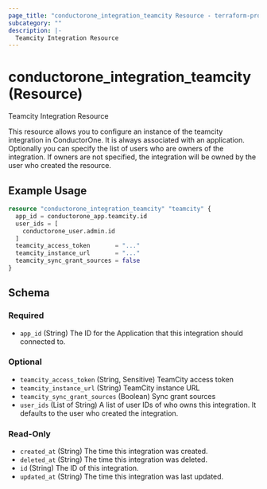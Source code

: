 ```yaml
---
page_title: "conductorone_integration_teamcity Resource - terraform-provider-conductorone"
subcategory: ""
description: |-
  Teamcity Integration Resource
---
```


# conductorone_integration_teamcity (Resource)

Teamcity Integration Resource

This resource allows you to configure an instance of the teamcity integration in ConductorOne.
It is always associated with an application. Optionally you can specify the list of users who are owners of the integration.
If owners are not specified, the integration will be owned by the user who created the resource.

## Example Usage

```terraform
resource "conductorone_integration_teamcity" "teamcity" {
  app_id = conductorone_app.teamcity.id
  user_ids = [
    conductorone_user.admin.id
  ]
  teamcity_access_token       = "..."
  teamcity_instance_url       = "..."
  teamcity_sync_grant_sources = false
}
```

<!-- schema generated by tfplugindocs -->
## Schema

### Required

- `app_id` (String) The ID for the Application that this integration should connected to.

### Optional

- `teamcity_access_token` (String, Sensitive) TeamCity access token
- `teamcity_instance_url` (String) TeamCity instance URL
- `teamcity_sync_grant_sources` (Boolean) Sync grant sources
- `user_ids` (List of String) A list of user IDs of who owns this integration. It defaults to the user who created the integration.

### Read-Only

- `created_at` (String) The time this integration was created.
- `deleted_at` (String) The time this integration was deleted.
- `id` (String) The ID of this integration.
- `updated_at` (String) The time this integration was last updated.
